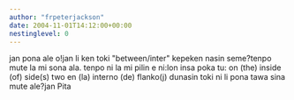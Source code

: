 ```yaml
---
author: "frpeterjackson"
date: 2004-11-01T14:12:00+00:00
nestinglevel: 0
---
```

jan pona ale o!jan li ken toki "between/inter" kepeken nasin seme?tenpo mute la mi sona ala. tenpo ni la mi pilin e ni:lon insa poka tu: on (the) inside (of) side(s) two en (la) interno (de) flanko(j) dunasin toki ni li pona tawa sina mute ale?jan Pita